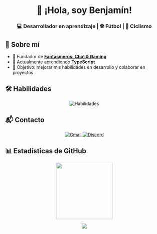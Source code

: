 <h1 align="center">👋 ¡Hola, soy Benjamín!</h1>
<h3 align="center">💻 Desarrollador en aprendizaje | ⚽ Fútbol | 🚴 Ciclismo</h3>

## 🚀 Sobre mí
- 👻 Fundador de [**Fantasmeros: Chat & Gaming**](https://discord.gg/3QtWPTu4f7)  
- 🌱 Actualmente aprendiendo **TypeScript**  
- 🎯 Objetivo: mejorar mis habilidades en desarrollo y colaborar en proyectos

## 🛠️ Habilidades
<p align="center">
  <img src="https://skillicons.dev/icons?i=c,cpp,py,html,js,ts" alt="Habilidades" />
</p>

## 📬 Contacto
<p align="center">
  <a href="mailto:avalos.castillo.benjamin@gmail.com">
    <img src="https://skillicons.dev/icons?i=gmail" alt="Gmail" />
  </a>
  <a href="https://discord.gg/3QtWPTu4f7">
    <img src="https://skillicons.dev/icons?i=discord" alt="Discord" />
  </a>
</p>

## 📊 Estadísticas de GitHub
<p align="center">
  <img src="https://github-readme-stats.vercel.app/api?username=benjzkk&theme=blueberry&count_private=true&hide_border=true&show_icons=true" height="180" />
</p>

<p align="center">
  <img src="https://github-profile-trophy.vercel.app/?username=benjzkk&theme=discord&no-frame=true&no-bg=true&margin-w=15" />
</p>
